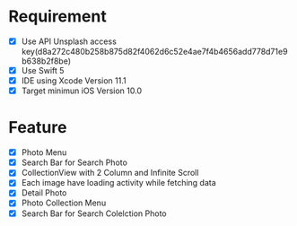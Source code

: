 # Requirement

- [X] Use API Unsplash access key(d8a272c480b258b875d82f4062d6c52e4ae7f4b4656add778d71e9b638b2f8be)
- [X] Use Swift 5
- [X] IDE using Xcode Version 11.1
- [X] Target minimun iOS Version 10.0

# Feature

- [X] Photo Menu
- [X] Search Bar for Search Photo
- [X] CollectionView with 2 Column and Infinite Scroll
- [X] Each image have loading activity while fetching data
- [X] Detail Photo
- [X] Photo Collection Menu
- [X] Search Bar for Search Colelction Photo
